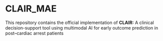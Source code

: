 # CLAIR_MAE
This repository contains the official implementation of **CLAIR:** A clinical decision-support tool using multimodal AI for early outcome prediction in post–cardiac arrest patients

